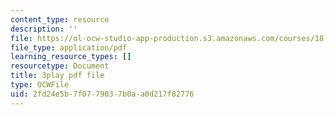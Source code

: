 ```yaml
---
content_type: resource
description: ''
file: https://ol-ocw-studio-app-production.s3.amazonaws.com/courses/18-03sc-differential-equations-fall-2011/2fd24e5b7f0779037b0aa0d217f82776_MdzfsfBNJIw.pdf
file_type: application/pdf
learning_resource_types: []
resourcetype: Document
title: 3play pdf file
type: OCWFile
uid: 2fd24e5b-7f07-7903-7b0a-a0d217f82776
---
```

